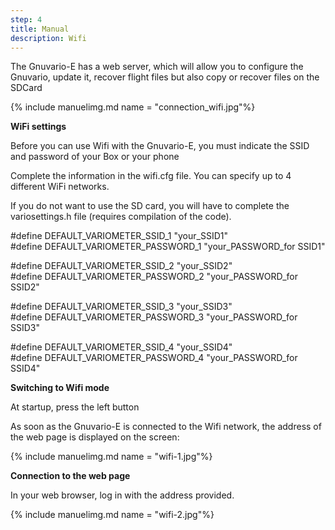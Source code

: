 ```yaml
---
step: 4
title: Manual
description: Wifi
---
```


The Gnuvario-E has a web server, which will allow you to configure the Gnuvario, update it,
  recover flight files but also copy or recover files on the SDCard
 
{% include manuelimg.md name = "connection_wifi.jpg"%}

**WiFi settings**

Before you can use Wifi with the Gnuvario-E, you must indicate the SSID and password of your Box or your phone

Complete the information in the wifi.cfg file. You can specify up to 4 different WiFi networks.

If you do not want to use the SD card, you will have to complete the variosettings.h file (requires compilation of the code).


#define DEFAULT_VARIOMETER_SSID_1													"your_SSID1"   
#define DEFAULT_VARIOMETER_PASSWORD_1											"your_PASSWORD_for SSID1"   

#define DEFAULT_VARIOMETER_SSID_2													"your_SSID2"   
#define DEFAULT_VARIOMETER_PASSWORD_2											"your_PASSWORD_for SSID2"   

#define DEFAULT_VARIOMETER_SSID_3													"your_SSID3"   
#define DEFAULT_VARIOMETER_PASSWORD_3											"your_PASSWORD_for SSID3"   

#define DEFAULT_VARIOMETER_SSID_4													"your_SSID4"   
#define DEFAULT_VARIOMETER_PASSWORD_4											"your_PASSWORD_for SSID4"   

**Switching to Wifi mode**

At startup, press the left button

As soon as the Gnuvario-E is connected to the Wifi network, the address of the web page is displayed on the screen:

{% include manuelimg.md name = "wifi-1.jpg"%}

**Connection to the web page**

In your web browser, log in with the address provided.

{% include manuelimg.md name = "wifi-2.jpg"%}


